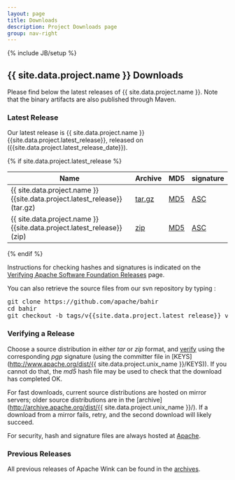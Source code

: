 ```yaml
---
layout: page
title: Downloads
description: Project Downloads page
group: nav-right
---
```

<!--
{% comment %}
Licensed to the Apache Software Foundation (ASF) under one or more
contributor license agreements.  See the NOTICE file distributed with
this work for additional information regarding copyright ownership.
The ASF licenses this file to you under the Apache License, Version 2.0
(the "License"); you may not use this file except in compliance with
the License.  You may obtain a copy of the License at

http://www.apache.org/licenses/LICENSE-2.0

Unless required by applicable law or agreed to in writing, software
distributed under the License is distributed on an "AS IS" BASIS,
WITHOUT WARRANTIES OR CONDITIONS OF ANY KIND, either express or implied.
See the License for the specific language governing permissions and
limitations under the License.
{% endcomment %}
-->
{% include JB/setup %}

## {{ site.data.project.name }} Downloads

Please find below the latest releases of {{ site.data.project.name }}. Note that the binary artifacts are also published through Maven.

### Latest Release 

Our latest release is {{ site.data.project.name }} {{site.data.project.latest_release}}, released on ({{site.data.project.latest_release_date}}).

{% if site.data.project.latest_release %}
<table class="table table-hover sortable">
    <thead>
        <tr>
            <th><b>Name</b></th>
            <th><b>Archive</b></th>
            <th><b>MD5</b></th>
            <!--th><b>SHA-1</b></th-->
            <th><b>signature</b></th>
        </tr>
    </thead>
    <tbody>
        <tr>
            <td>{{ site.data.project.name }} {{site.data.project.latest_release}} (tar.gz)</td>
            <td><a href="http://www.apache.org/dyn/closer.lua/{{site.data.project.unix_name}}/{{site.data.project.latest_release}}/apache-bahir-{{site.data.project.latest_release}}-src.tar.gz">tar.gz</a></td>
            <td><a href="http://www.apache.org/dist/{{site.data.project.unix_name}}/{{site.data.project.latest_release}}/apache-bahir-{{site.data.project.latest_release}}-src.tar.gz.md5">MD5</a></td>
            <!--td><a href="http://www.apache.org/dist/{{site.data.project.unix_name}}/{{site.data.project.latest_release}}/apache-bahir-{{site.data.project.latest_release}}-src.tar.gz.sha1">SHA-1</a></td-->
            <td><a href="http://www.apache.org/dist/{{site.data.project.unix_name}}/{{site.data.project.latest_release}}/apache-bahir-{{site.data.project.latest_release}}-src.tar.gz.asc">ASC</a></td>
        </tr>
        <tr>
            <td>{{ site.data.project.name }} {{site.data.project.latest_release}} (zip)</td>
            <td><a href="http://www.apache.org/dyn/closer.lua/{{site.data.project.unix_name}}/{{site.data.project.latest_release}}/apache-bahir-{{site.data.project.latest_release}}-src.zip">zip</a></td>
            <td><a href="http://www.apache.org/dist/{{site.data.project.unix_name}}/{{site.data.project.latest_release}}/apache-bahir-{{site.data.project.latest_release}}-src.zip.md5">MD5</a></td>
            <!--td><a href="http://www.apache.org/dist/{{site.data.project.unix_name}}/{{site.data.project.latest_release}}/apache-bahir-{{site.data.project.latest_release}}-src.zip.sha1">SHA-1</a></td-->
            <td><a href="http://www.apache.org/dist/{{site.data.project.unix_name}}/{{site.data.project.latest_release}}/apache-bahir-{{site.data.project.latest_release}}-src.zip.asc">ASC</a></td>
        </tr>
    </tbody>
</table>
{% endif %}


Instructions for checking hashes and signatures is indicated on the [Verifying Apache Software Foundation Releases](http://www.apache.org/info/verification.html) page.

You can also retrieve the source files from our svn repository by typing :

<pre>
git clone https://github.com/apache/bahir
cd bahir
git checkout -b tags/v{{site.data.project.latest_release}} v{{site.data.project.latest_release}}
</pre>



### Verifying a Release

Choose a source distribution in either *tar* or *zip* format,
and [verify](http://www.apache.org/dyn/closer.cgi#verify)
using the corresponding *pgp* signature (using the committer file in
[KEYS](http://www.apache.org/dist/{{ site.data.project.unix_name }}/KEYS)).
If you cannot do that, the *md5* hash file may be used to check that the
download has completed OK.

For fast downloads, current source distributions are hosted on mirror servers;
older source distributions are in the
[archive](http://archive.apache.org/dist/{{ site.data.project.unix_name }}/).
If a download from a mirror fails, retry, and the second download will likely
succeed.

For security, hash and signature files are always hosted at
[Apache](https://www.apache.org/dist).

### Previous Releases

All previous releases of Apache Wink can be found in the [archives](http://archive.apache.org/dist/bahir/). 
